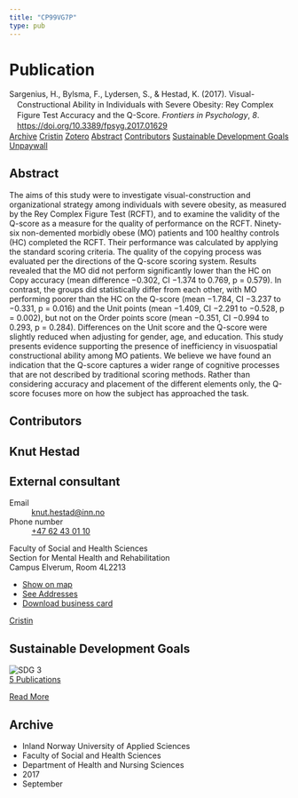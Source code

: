 ```yaml
---
title: "CP99VG7P"
type: pub
---
```

<h1>Publication</h1>
<article id="csl-bib-container-CP99VG7P" class="csl-bib-container">
  <div class="csl-bib-body" style="line-height: 1.35; padding-left: 1em; text-indent:-1em;">
  <div class="csl-entry">Sargenius, H., Bylsma, F., Lydersen, S., &amp; Hestad, K. (2017). Visual-Constructional Ability in Individuals with Severe Obesity: Rey Complex Figure Test Accuracy and the Q-Score. <i>Frontiers in Psychology</i>, <i>8</i>. <a href="https://doi.org/10.3389/fpsyg.2017.01629">https://doi.org/10.3389/fpsyg.2017.01629</a></div>
</div>
  <div class="csl-bib-buttons">
    <a href="#taxonomy-article-CP99VG7P" class="csl-bib-button">Archive</a>
    <a href="https://app.cristin.no/results/show.jsf?id=1493441" alt="Cristin URL" class="csl-bib-button">Cristin</a>
    <a href="http://zotero.org/groups/5402882/items/CP99VG7P" alt="Zotero URL" class="csl-bib-button">Zotero</a>
    <a href="#abstract-article-CP99VG7P" class="csl-bib-button">Abstract</a>
    <a href="#contributors-article-CP99VG7P" class="csl-bib-button">Contributors</a>
    <a href="#sdg-article-CP99VG7P" class="csl-bib-button">Sustainable Development Goals</a>
    <a href="https://www.frontiersin.org/articles/10.3389/fpsyg.2017.01629/pdf" class="csl-bib-button">Unpaywall</a>
  </div>
  <div id="csl-bib-meta-container-CP99VG7P"></div>
</article>
<div id="csl-bib-meta-CP99VG7P" class="csl-bib-meta">
  <article id="abstract-article-CP99VG7P" class="abstract-article">
    <h1>Abstract</h1>
    The aims of this study were to investigate visual-construction and organizational strategy among individuals with severe obesity, as measured by the Rey Complex Figure Test (RCFT), and to examine the validity of the Q-score as a measure for the quality of performance on the RCFT. Ninety-six non-demented morbidly obese (MO) patients and 100 healthy controls (HC) completed the RCFT. Their performance was calculated by applying the standard scoring criteria. The quality of the copying process was evaluated per the directions of the Q-score scoring system. Results revealed that the MO did not perform significantly lower than the HC on Copy accuracy (mean difference −0.302, CI −1.374 to 0.769, p = 0.579). In contrast, the groups did statistically differ from each other, with MO performing poorer than the HC on the Q-score (mean −1.784, CI −3.237 to −0.331, p = 0.016) and the Unit points (mean −1.409, CI −2.291 to −0.528, p = 0.002), but not on the Order points score (mean −0.351, CI −0.994 to 0.293, p = 0.284). Differences on the Unit score and the Q-score were slightly reduced when adjusting for gender, age, and education. This study presents evidence supporting the presence of inefficiency in visuospatial constructional ability among MO patients. We believe we have found an indication that the Q-score captures a wider range of cognitive processes that are not described by traditional scoring methods. Rather than considering accuracy and placement of the different elements only, the Q-score focuses more on how the subject has approached the task.
  </article>
  <article id="contributors-article-CP99VG7P" class="contributors-article">
    <h1>Contributors</h1>
    <div class="personas"> <div class="vrtx-hinn-person-card"> <div class="photo"> <i class="lar la-user-circle missing-person"></i> </div> <div class="info"> <hgroup><h1>Knut Hestad</h1> <h2>External consultant</h2> </hgroup><dl> <dt>Email</dt> <dd> <a href="mailto:knut.hestad@inn.no">knut.hestad@inn.no</a> </dd> <dt>Phone number</dt> <dd><a href="tel:+4762430110"> +47 62 43 01 10 </a></dd> </dl> <p> Faculty of Social and Health Sciences<br> Section for Mental Health and Rehabilitation<br> Campus Elverum, Room 4L2213 </p> <ul class="vrtx-hinn-links"> <li><a href="https://www.google.com/maps?q=60.88177,11.53669">Show on map</a></li> <li><a href="https://www.inn.no/english/find-an-employee/knut-hestad.html#vrtx-hinn-addresses">See Addresses</a></li> <li><a href="https://www.inn.no/english/find-an-employee/knut-hestad.html?vrtx=vcf">Download business card</a></li> </ul> </div> </div> <a href="https://app.cristin.no/persons/show.jsf?id=43557" alt="Cristin URL" class="personas-cristin">Cristin</a> </div>
  </article>
  <article id="sdg-article-CP99VG7P" class="sdg-article">
    <h1>Sustainable Development Goals</h1>
    <div class="sdg-container"><div id="sdg3" class="sdg"> <img src="{{< params subfolder >}}images/sdg/sdg03_en.png" class="image" alt="SDG 3"> <div class="sdg-overlay"> <a href="{{< params subfolder >}}en/archive/?sdg=3#archive" class="sdg-publication-count"><span>5</span> Publications</a> <p><a href="https://sdgs.un.org/goals/goal3" class="sdg-read-more">Read More</a></p> </div> </div></div>
  </article>
  <article id="taxonomy-article-CP99VG7P" class="taxonomy-article">
    <h1>Archive</h1>
    <ul>
      <li>Inland Norway University of Applied Sciences</li>
      <li>Faculty of Social and Health Sciences</li>
      <li>Department of Health and Nursing Sciences</li>
      <li>2017</li>
      <li>September</li>
    </ul>
  </article>
</div>
